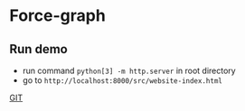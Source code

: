 Force-graph
===========
Run demo
--------
- run command `python[3] -m http.server` in root directory
- go to `http://localhost:8000/src/website-index.html`

[GIT](https://github.com/vasturiano/react-force-graph/tree/master)

